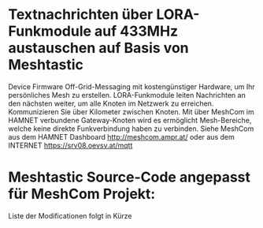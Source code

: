 # Textnachrichten über LORA-Funkmodule auf 433MHz austauschen auf Basis von Meshtastic
Device Firmware Off-Grid-Messaging mit kostengünstiger Hardware, um Ihr persönliches Mesh zu erstellen. LORA-Funkmodule leiten Nachrichten an den nächsten weiter, um alle Knoten im Netzwerk zu erreichen. Kommunizieren Sie über Kilometer zwischen Knoten. Mit über MeshCom im HAMNET verbundene Gateway-Knoten wird es ermöglicht Mesh-Bereiche, welche keine direkte Funkverbindung haben zu verbinden. Siehe MeshCom aus dem HAMNET Dashboard http://meshcom.ampr.at/ oder aus dem INTERNET https://srv08.oevsv.at/mqtt

# Meshtastic Source-Code angepasst für MeshCom Projekt:

Liste der Modificationen folgt in Kürze
